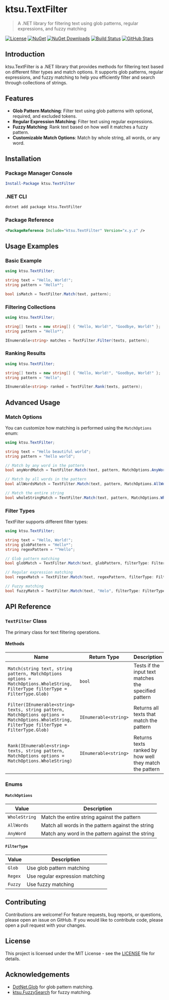 # ktsu.TextFilter

> A .NET library for filtering text using glob patterns, regular expressions, and fuzzy matching

[![License](https://img.shields.io/github/license/ktsu-dev/TextFilter)](https://github.com/ktsu-dev/TextFilter/blob/main/LICENSE.md)
[![NuGet](https://img.shields.io/nuget/v/ktsu.TextFilter.svg)](https://www.nuget.org/packages/ktsu.TextFilter/)
[![NuGet Downloads](https://img.shields.io/nuget/dt/ktsu.TextFilter.svg)](https://www.nuget.org/packages/ktsu.TextFilter/)
[![Build Status](https://github.com/ktsu-dev/TextFilter/workflows/build/badge.svg)](https://github.com/ktsu-dev/TextFilter/actions)
[![GitHub Stars](https://img.shields.io/github/stars/ktsu-dev/TextFilter?style=social)](https://github.com/ktsu-dev/TextFilter/stargazers)

## Introduction

ktsu.TextFilter is a .NET library that provides methods for filtering text based on different filter types and match options. It supports glob patterns, regular expressions, and fuzzy matching to help you efficiently filter and search through collections of strings.

## Features

- **Glob Pattern Matching**: Filter text using glob patterns with optional, required, and excluded tokens.
- **Regular Expression Matching**: Filter text using regular expressions.
- **Fuzzy Matching**: Rank text based on how well it matches a fuzzy pattern.
- **Customizable Match Options**: Match by whole string, all words, or any word.

## Installation

### Package Manager Console

```powershell
Install-Package ktsu.TextFilter
```

### .NET CLI

```bash
dotnet add package ktsu.TextFilter
```

### Package Reference

```xml
<PackageReference Include="ktsu.TextFilter" Version="x.y.z" />
```

## Usage Examples

### Basic Example

```csharp
using ktsu.TextFilter;

string text = "Hello, World!";
string pattern = "Hello*";

bool isMatch = TextFilter.Match(text, pattern);
```

### Filtering Collections

```csharp
using ktsu.TextFilter;

string[] texts = new string[] { "Hello, World!", "Goodbye, World!" };
string pattern = "Hello*";

IEnumerable<string> matches = TextFilter.Filter(texts, pattern);
```

### Ranking Results

```csharp
using ktsu.TextFilter;

string[] texts = new string[] { "Hello, World!", "Goodbye, World!" };
string pattern = "Hello";

IEnumerable<string> ranked = TextFilter.Rank(texts, pattern);
```

## Advanced Usage

### Match Options

You can customize how matching is performed using the `MatchOptions` enum:

```csharp
using ktsu.TextFilter;

string text = "Hello beautiful world";
string pattern = "hello world";

// Match by any word in the pattern
bool anyWordMatch = TextFilter.Match(text, pattern, MatchOptions.AnyWord);

// Match by all words in the pattern
bool allWordsMatch = TextFilter.Match(text, pattern, MatchOptions.AllWords);

// Match the entire string
bool wholeStringMatch = TextFilter.Match(text, pattern, MatchOptions.WholeString);
```

### Filter Types

TextFilter supports different filter types:

```csharp
using ktsu.TextFilter;

string text = "Hello, World!";
string globPattern = "Hello*";
string regexPattern = "^Hello";

// Glob pattern matching
bool globMatch = TextFilter.Match(text, globPattern, filterType: FilterType.Glob);

// Regular expression matching
bool regexMatch = TextFilter.Match(text, regexPattern, filterType: FilterType.Regex);

// Fuzzy matching
bool fuzzyMatch = TextFilter.Match(text, "Helo", filterType: FilterType.Fuzzy);
```

## API Reference

### `TextFilter` Class

The primary class for text filtering operations.

#### Methods

| Name | Return Type | Description |
|------|-------------|-------------|
| `Match(string text, string pattern, MatchOptions options = MatchOptions.WholeString, FilterType filterType = FilterType.Glob)` | `bool` | Tests if the input text matches the specified pattern |
| `Filter(IEnumerable<string> texts, string pattern, MatchOptions options = MatchOptions.WholeString, FilterType filterType = FilterType.Glob)` | `IEnumerable<string>` | Returns all texts that match the pattern |
| `Rank(IEnumerable<string> texts, string pattern, MatchOptions options = MatchOptions.WholeString)` | `IEnumerable<string>` | Returns texts ranked by how well they match the pattern |

### Enums

#### `MatchOptions`

| Value | Description |
|-------|-------------|
| `WholeString` | Match the entire string against the pattern |
| `AllWords` | Match all words in the pattern against the string |
| `AnyWord` | Match any word in the pattern against the string |

#### `FilterType`

| Value | Description |
|-------|-------------|
| `Glob` | Use glob pattern matching |
| `Regex` | Use regular expression matching |
| `Fuzzy` | Use fuzzy matching |

## Contributing

Contributions are welcome! For feature requests, bug reports, or questions, please open an issue on GitHub. If you would like to contribute code, please open a pull request with your changes.

## License

This project is licensed under the MIT License - see the [LICENSE](LICENSE.md) file for details.

## Acknowledgements

- [DotNet.Glob](https://github.com/dazinator/DotNet.Glob) for glob pattern matching.
- [ktsu.FuzzySearch](https://github.com/ktsu-io/ktsu.FuzzySearch) for fuzzy matching.

